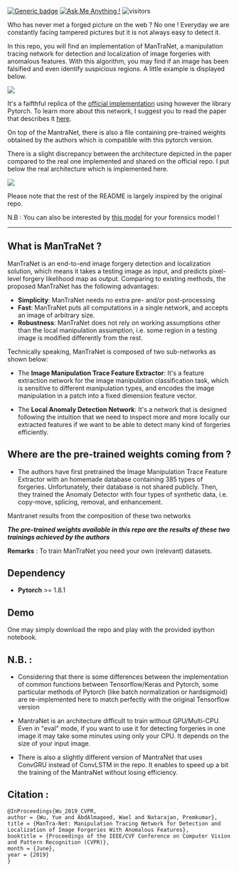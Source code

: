 [![Generic badge](https://img.shields.io/badge/Library-Pytorch-<>.svg)](https://shields.io/) [![Ask Me Anything !](https://img.shields.io/badge/Official%20-No-1abc9c.svg)](https://GitHub.com/Naereen/ama) ![visitors](https://visitor-badge.laobi.icu/badge?page_id=RonyAbecidan.ManTraNet-pytorch)

Who has never met a forged picture on the web ? No one ! Everyday we are constantly facing tampered pictures but it is not always easy to detect it.

In this repo, you will find an implementation of ManTraNet, a manipulation tracing network for detection and localization of image forgeries with anomalous features. 
With this algorithm, you may find if an image has been falsified and even identify suspicious regions. A little example is displayed below.

![](https://i.imgur.com/OyErscI.png)


It's a faifthful replica of the [official implementation](https://github.com/ISICV/ManTraNet) using however the library Pytorch. To learn more about this network, I suggest you to read the paper that describes it [here](https://openaccess.thecvf.com/content_CVPR_2019/papers/Wu_ManTra-Net_Manipulation_Tracing_Network_for_Detection_and_Localization_of_Image_CVPR_2019_paper.pdf).

On top of the MantraNet, there is also a file containing pre-trained weights obtained by the authors which is compatible with this pytorch version.

There is a slight discrepancy between the architecture depicted in the paper compared to the real one implemented and shared on the official repo. I put below the real architecture which is implemented here.

[![](https://svgshare.com/i/di1.svg)](https://i.imgur.com/FUcFR94.png)

Please note that the rest of the README is largely inspired by the original repo.

N.B : You can also be interested by [this model](https://github.com/RonyAbecidan/noiseprint-pytorch) for your forensics model !

--- 
## What is ManTraNet ?

ManTraNet is an end-to-end image forgery detection and localization solution, which means it takes a testing image as input, and predicts pixel-level forgery likelihood map as output. Comparing to existing methods, the proposed ManTraNet has the following advantages:

- **Simplicity**: ManTraNet needs no extra pre- and/or post-processing
- **Fast**: ManTraNet puts all computations in a single network, and accepts an image of arbitrary size.
- **Robustness**: ManTraNet does not rely on working assumptions other than the local manipulation assumption, i.e. some region in a testing image is modified differently from the rest.


Technically speaking, ManTraNet is composed of two sub-networks as shown below:

- The **Image Manipulation Trace Feature Extractor**: It's a feature extraction network for the image manipulation classification task, which is sensitive to different manipulation types, and encodes the image manipulation in a patch into a fixed dimension feature vector.

- The **Local Anomaly Detection Network**: It's a network that is designed following the intuition that we need to inspect more and more locally our extracted features if we want to be able to detect many kind of forgeries efficiently.


## Where are the pre-trained weights coming from  ?

- The authors have first pretrained the Image Manipulation Trace Feature Extractor with an homemade database containing 385 types of forgeries. Unfortunately, their database is not shared publicly. Then, they trained the Anomaly Detector with four types of synthetic data, i.e. copy-move, splicing, removal, and enhancement.

Mantranet results from the composition of these two networks

**_The pre-trained weights available in this repo are the results of these two trainings achieved by the authors_**

**Remarks** : To train ManTraNet you need your own (relevant) datasets.


## Dependency
- **Pytorch** >= 1.8.1

## Demo
One may simply download the repo and play with the provided ipython notebook.

## N.B. :
- Considering that there is some differences between the implementation of common functions between Tensorflow/Keras and Pytorch, some particular methods of Pytorch (like batch normalization or hardsigmoid) are re-implemented here to match perfectly with the original Tensorflow version

- MantraNet is an architecture difficult to train without GPU/Multi-CPU. Even in "eval" mode, if you want to use it for detecting forgeries in one image it may take some minutes
using only your CPU. It depends on the size of your input image.

- There is also a slightly different version of MantraNet that uses ConvGRU instead of ConvLSTM in the repo. It enables to speed up a bit the training of the MantraNet without losing efficiency.

## Citation :

```
@InProceedings{Wu_2019_CVPR,
author = {Wu, Yue and AbdAlmageed, Wael and Natarajan, Premkumar},
title = {ManTra-Net: Manipulation Tracing Network for Detection and Localization of Image Forgeries With Anomalous Features},
booktitle = {Proceedings of the IEEE/CVF Conference on Computer Vision and Pattern Recognition (CVPR)},
month = {June},
year = {2019}
}
```
